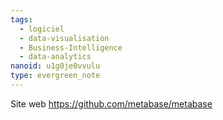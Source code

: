 ```yaml
---
tags:
  - logiciel
  - data-visualisation
  - Business-Intelligence
  - data-analytics
nanoid: u1g0je0vvulu
type: evergreen_note
---
```

Site web https://github.com/metabase/metabase
